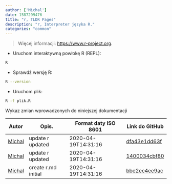 ```yaml
---
author: ['Michal']
date: 1587299476
title: "r, TLDR Pages"
description: "r, Interpreter języka R."
categories: "common"
---
```

> Więcej informacji: <https://www.r-project.org>.

- Uruchom interaktywną powłokę R (REPL):

```bash
R
```

- Sprawdź wersję R:

```bash
R --version
```

- Uruchom plik:

```bash
R -f plik.R
```
Wykaz zmian wprowadzonych do niniejszej dokumentacji


Autor | Opis. | Format daty ISO 8601 | Link do GitHub
------|-----|-----|-----
[Michal](mailto:mich.biesiada@gmail.com) | update r updated | 2020-04-19T14:31:16 | [dfa43e1dd63f](https://github.com/tldr-pages/tldr/commit/dfa43e1dd63fdb8e64617f86f43285b4998444f8)
[Michal](mailto:mich.biesiada@gmail.com) | update r updated | 2020-04-19T14:31:16 | [1400034cbf80](https://github.com/tldr-pages/tldr/commit/1400034cbf806d7bf4469d281f6172d0ea687f22)
[Michal](mailto:mich.biesiada@gmail.com) | create r.md initial | 2020-04-19T14:31:16 | [bbe2ec4ee9ac](https://github.com/tldr-pages/tldr/commit/bbe2ec4ee9ace0fbe9bdf5231a0b986a3e31969e)

